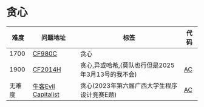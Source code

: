 # 贪心

| 难度 | 问题地址                                                  | 标签 | 代码 |
| ---- | --------------------------------------------------------- | ---- | ---- |
| 1700 | [CF980C](https://codeforces.com/problemset/problem/980/C) | 贪心 |      |
|1900|[CF2014H](https://codeforces.com/problemset/problem/2014/H)|贪心,异或哈希,(莫队也行但是2025年3月13号的我不会)|[AC](https://github.com/BlackCat-cat/Algorithm-Question-Sheet/blob/AC%E4%BB%A3%E7%A0%81/RobinHoodArchery.cpp)|
| 无难度| [牛客Evil Capitalist](https://ac.nowcoder.com/acm/contest/104982/E)|贪心(2023年第六届广西大学生程序设计竞赛E题)|[AC](https://github.com/BlackCat-cat/Algorithm-Question-Sheet/blob/AC%E4%BB%A3%E7%A0%81/Evil_Capitalist.cpp)|
